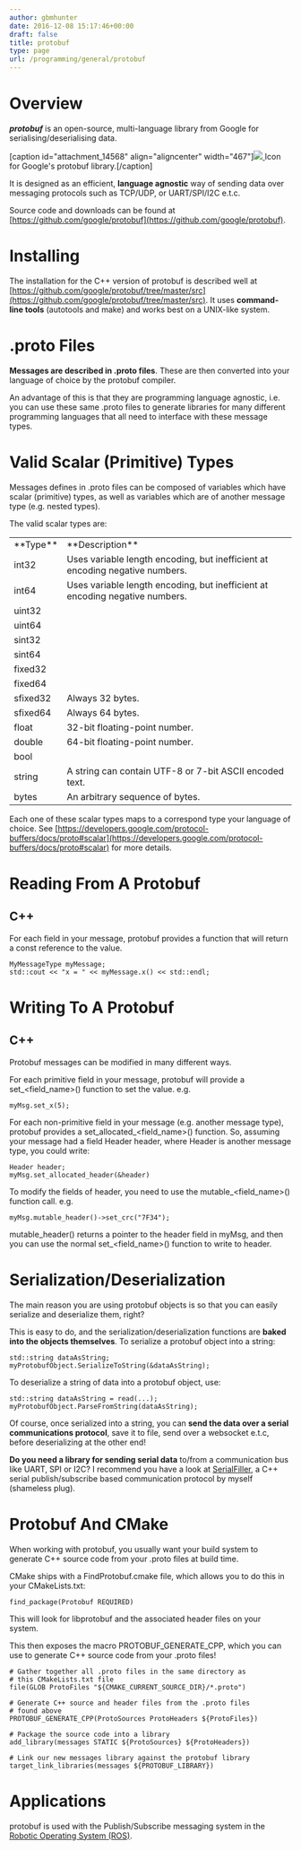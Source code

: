 ```yaml
---
author: gbmhunter
date: 2016-12-08 15:17:46+00:00
draft: false
title: protobuf
type: page
url: /programming/general/protobuf
---
```


# Overview




_**protobuf**_ is an open-source, multi-language library from Google for serialising/deserialising data.



[caption id="attachment_14568" align="aligncenter" width="467"][![](/images/2017/07/google-protobuf-logo.png)
](/images/2017/07/google-protobuf-logo.png) Icon for Google's protobuf library.[/caption]



It is designed as an efficient, **language agnostic** way of sending data over messaging protocols such as TCP/UDP, or UART/SPI/I2C e.t.c.




Source code and downloads can be found at [https://github.com/google/protobuf](https://github.com/google/protobuf).




# Installing




The installation for the C++ version of protobuf is described well at [https://github.com/google/protobuf/tree/master/src](https://github.com/google/protobuf/tree/master/src). It uses **command-line tools** (autotools and make) and works best on a UNIX-like system.




# .proto Files




**Messages are described in .proto files**. These are then converted into your language of choice by the protobuf compiler.




An advantage of this is that they are programming language agnostic, i.e. you can use these same .proto files to generate libraries for many different programming languages that all need to interface with these message types.




# Valid Scalar (Primitive) Types




Messages defines in .proto files can be composed of variables which have scalar (primitive) types, as well as variables which are of another message type (e.g. nested types).




The valid scalar types are:


<table >
<tbody >
<tr >

<td >**Type**
</td>

<td >**Description**
</td>
</tr>
<tr >

<td >int32
</td>

<td >Uses variable length encoding, but inefficient at encoding negative numbers.
</td>
</tr>
<tr >

<td >int64
</td>

<td >Uses variable length encoding, but inefficient at encoding negative numbers.
</td>
</tr>
<tr >

<td >uint32
</td>

<td >
</td>
</tr>
<tr >

<td >uint64
</td>

<td >
</td>
</tr>
<tr >

<td >sint32
</td>

<td >
</td>
</tr>
<tr >

<td >sint64
</td>

<td >
</td>
</tr>
<tr >

<td >fixed32
</td>

<td >
</td>
</tr>
<tr >

<td >fixed64
</td>

<td >
</td>
</tr>
<tr >

<td >sfixed32
</td>

<td > Always 32 bytes.
</td>
</tr>
<tr >

<td >sfixed64
</td>

<td > Always 64 bytes.
</td>
</tr>
<tr >

<td >float
</td>

<td >32-bit floating-point number.
</td>
</tr>
<tr >

<td >double
</td>

<td >64-bit floating-point number.
</td>
</tr>
<tr >

<td >bool
</td>

<td >
</td>
</tr>
<tr >

<td >string
</td>

<td > A string can contain UTF-8 or 7-bit ASCII encoded text.
</td>
</tr>
<tr >

<td >bytes
</td>

<td > An arbitrary sequence of bytes.
</td>
</tr>
</tbody>
</table>


Each one of these scalar types maps to a correspond type your language of choice. See [https://developers.google.com/protocol-buffers/docs/proto#scalar](https://developers.google.com/protocol-buffers/docs/proto#scalar) for more details.




# Reading From A Protobuf




## C++




For each field in your message, protobuf provides a function that will return a const reference to the value.



    
    MyMessageType myMessage;
    std::cout << "x = " << myMessage.x() << std::endl;







# Writing To A Protobuf




## C++




Protobuf messages can be modified in many different ways.




For each primitive field in your message, protobuf will provide a set_<field_name>() function to set the value. e.g.



    
    myMsg.set_x(5);




For each non-primitive field in your message (e.g. another message type), protobuf provides a set_allocated_<field_name>() function. So, assuming your message had a field Header header, where Header is another message type, you could write:



    
    Header header;
    myMsg.set_allocated_header(&header)




To modify the fields of header, you need to use the mutable_<field_name>() function call. e.g.



    
    myMsg.mutable_header()->set_crc("7F34");




mutable_header() returns a pointer to the header field in myMsg, and then you can use the normal set_<field_name>() function to write to header.




# Serialization/Deserialization




The main reason you are using protobuf objects is so that you can easily serialize and deserialize them, right?




This is easy to do, and the serialization/deserialization functions are **baked into the objects themselves**. To serialize a protobuf object into a string:



    
    std::string dataAsString;
    myProtobufObject.SerializeToString(&dataAsString);




To deserialize a string of data into a protobuf object, use:



    
    std::string dataAsString = read(...);
    myProtobufObject.ParseFromString(dataAsString);




Of course, once serialized into a string, you can **send the data over a serial communications protocol**, save it to file, send over a websocket e.t.c, before deserializing at the other end!




**Do you need a library for sending serial data** to/from a communication bus like UART, SPI or I2C? I recommend you have a look at [SerialFiller](https://github.com/mbedded-ninja/SerialFiller), a C++ serial publish/subscribe based communication protocol by myself (shameless plug).




# Protobuf And CMake




When working with protobuf, you usually want your build system to generate C++ source code from your .proto files at build time.




CMake ships with a FindProtobuf.cmake file, which allows you to do this in your CMakeLists.txt:



    
    find_package(Protobuf REQUIRED)




This will look for libprotobuf and the associated header files on your system.




This then exposes the macro PROTOBUF_GENERATE_CPP, which you can use to generate C++ source code from your .proto files!



    
    # Gather together all .proto files in the same directory as
    # this CMakeLists.txt file
    file(GLOB ProtoFiles "${CMAKE_CURRENT_SOURCE_DIR}/*.proto")
    
    # Generate C++ source and header files from the .proto files
    # found above
    PROTOBUF_GENERATE_CPP(ProtoSources ProtoHeaders ${ProtoFiles})
    
    # Package the source code into a library
    add_library(messages STATIC ${ProtoSources} ${ProtoHeaders})
    
    # Link our new messages library against the protobuf library
    target_link_libraries(messages ${PROTOBUF_LIBRARY})







# Applications




protobuf is used with the Publish/Subscribe messaging system in the [Robotic Operating System (ROS)](http://www.ros.org/).
